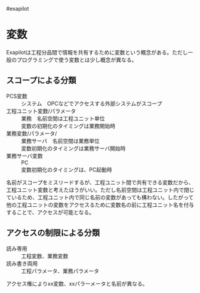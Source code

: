 #exapilot 
# 変数
Exapilotは工程分品間で情報を共有するために変数という概念がある。ただし一般のプログラミングで使う変数とは少し概念が異なる。

## スコープによる分類
<dl>
	<dt>PCS変数</dt>
	<dd>システム　OPCなどでアクセスする外部システムがスコープ</dd>
	<dt>工程ユニット変数/パラメータ</dt>
	<dd>業務　名前空間は工程ユニット単位<br>
		変数の初期化のタイミングは業務開始時</dd>
	<dt>業務変数/パラメータ/</dt>
	<dd>業務サーバ　名前空間は業務単位<br>
		変数初期化のタイミングは業務サーバ開始時</dd>
	<dt>業務サーバ変数</dt>
	<dd>PC<br>変数初期化のタイミングは、PC起動時</dd>
</dl>
名前がスコープをミスリードするが、工程ユニット間で共有できる変数だから、工程ユニット変数と考えたほうがいい。ただし名前空間は工程ユニット内で閉じているため、工程ユニット内で同じ名前の変数があっても構わない。したがって他の工程ユニットの変数をアクセスるために変数名の前に工程ユニット名を付与することで、アクセスが可能となる。

## アクセスの制限による分類
<dl>
	<dt> 読み専用</dt>
	<dd>工程変数、業務変数</dd>
	<dt>読み書き両用</dt>
	<dd>工程パラメータ、業務パラメータ</dd>
</dl>
アクセス権によりxx変数、xxパラーメータと名前が異なる。

## 